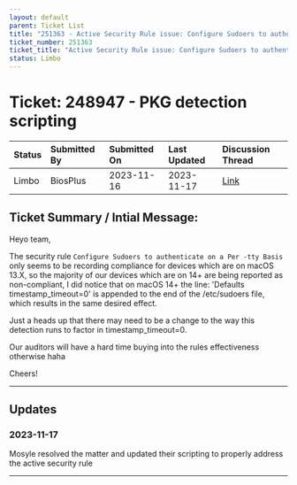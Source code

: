 ```yaml
---
layout: default
parent: Ticket List
title: "251363 - Active Security Rule issue: Configure Sudoers to authenticate on a Per -tty Basis"
ticket_number: 251363
ticket_title: "Active Security Rule issue: Configure Sudoers to authenticate on a Per -tty Basis"
status: Limbo
---
```


# Ticket: 248947 - PKG detection scripting

| Status | Submitted By | Submitted On | Last Updated | Discussion Thread |
|:---|:---|:---|:---|:---|
| Limbo | BiosPlus | 2023-11-16 | 2023-11-17 | [Link]() |

## Ticket Summary / Intial Message:

Heyo team,

The security rule `Configure Sudoers to authenticate on a Per -tty Basis` only seems to be recording compliance for devices which are on macOS 13.X, so the majority of our devices which are on 14+ are being reported as non-compliant, I did notice that on macOS 14+ the line: 'Defaults timestamp_timeout=0' is appended to the end of the /etc/sudoers file, which results in the same desired effect.

Just a heads up that there may need to be a change to the way this detection runs to factor in timestamp_timeout=0.

Our auditors will have a hard time buying into the rules effectiveness otherwise haha

Cheers!

---

## Updates

<!-- 
Please do descending order for recency, oldest -> most recent
Replace line breaks with <br><br> tags

Quick template:
### Date YYYY-MM-DD

|From: | Mosyle Support |
|:---|:---|
|| *Paragraph 1<br><br>Paragraph 2<br><br>Paragraph 3<br><br>.* |

-->

### 2023-11-17

Mosyle resolved the matter and updated their scripting to properly address the active security rule

---